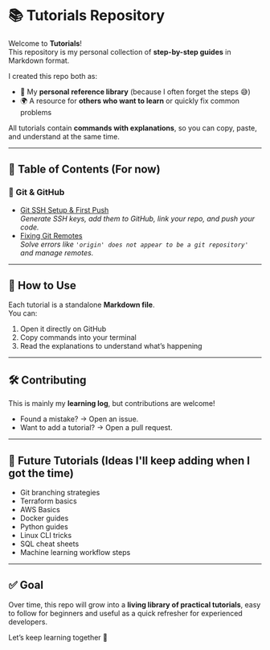 # 📚 Tutorials Repository

Welcome to **Tutorials**!  
This repository is my personal collection of **step-by-step guides** in Markdown format.  

I created this repo both as:
- 📝 My **personal reference library** (because I often forget the steps 😅)
- 🌍 A resource for **others who want to learn** or quickly fix common problems

All tutorials contain **commands with explanations**, so you can copy, paste, and understand at the same time.

---

## 📖 Table of Contents (For now)

### 🔑 Git & GitHub
- [Git SSH Setup & First Push](git/git_github_ssh_and_push_guide.md)  
  *Generate SSH keys, add them to GitHub, link your repo, and push your code.*
- [Fixing Git Remotes](git_fixing_remotes.md)  
  *Solve errors like `'origin' does not appear to be a git repository'` and manage remotes.*

---

## 🚀 How to Use
Each tutorial is a standalone **Markdown file**.  
You can:
1. Open it directly on GitHub
2. Copy commands into your terminal
3. Read the explanations to understand what’s happening

---

## 🛠 Contributing
This is mainly my **learning log**, but contributions are welcome!  
- Found a mistake? → Open an issue.  
- Want to add a tutorial? → Open a pull request.  

---

## 📌 Future Tutorials (Ideas I'll keep adding when I got the time)
- Git branching strategies
- Terraform basics
- AWS Basics
- Docker guides
- Python guides
- Linux CLI tricks
- SQL cheat sheets
- Machine learning workflow steps

---

## ✅ Goal
Over time, this repo will grow into a **living library of practical tutorials**, easy to follow for beginners and useful as a quick refresher for experienced developers.  

Let’s keep learning together 🚀
